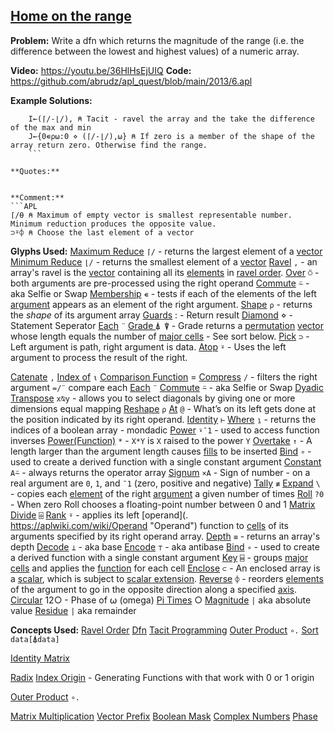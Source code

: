 ## [Home on the range](https://problems.tryapl.org/psets/2013.html?goto=P6_Home_On_The_Range)

**Problem:** Write a dfn which returns the magnitude of the range (i.e. the difference between the lowest and highest values) of a numeric array.

**Video:** https://youtu.be/36HlHsEjUIQ
**Code:** https://github.com/abrudz/apl_quest/blob/main/2013/6.apl

**Example Solutions:**
```APL
	I←(⌈/-⌊/), ⍝ Tacit - ravel the array and the take the difference of the max and min
	J←{0∊⍴⍵:0 ⋄ (⌈/-⌊/),⍵} ⍝ If zero is a member of the shape of the array return zero. Otherwise find the range. 
	```

**Quotes:**


**Comment:** 
```APL
⌈/⍬ ⍝ Maximum of empty vector is smallest representable number. Minimum reduction produces the opposite value.
⊃⍤⌽ ⍝ Choose the last element of a vector

```

**Glyphs Used:**
[Maximum Reduce](https://aplwiki.com/wiki/Maximum) `⌈/` - returns the largest element of a [vector](https://aplwiki.com/wiki/Vector "Vector")
[Minimum Reduce](https://aplwiki.com/wiki/Minimum) `⌊/` - returns the smallest element of a [vector](https://aplwiki.com/wiki/Vector "Vector")
[Ravel](https://aplwiki.com/wiki/Ravel) `,` - an array's ravel is the [vector](https://aplwiki.com/wiki/Vector "Vector") containing all its [elements](https://aplwiki.com/wiki/Elements "Elements") in [ravel order](https://aplwiki.com/wiki/Ravel_order "Ravel order").
[Over](https://aplwiki.com/wiki/over) `⍥` - both arguments are pre-processed using the right operand
[Commute](https://aplwiki.com/wiki/Commute) `⍨`  - aka Selfie or Swap
[Membership](https://aplwiki.com/wiki/Membership) `∊` - tests if each of the elements of the left [argument](https://aplwiki.com/wiki/Argument "Argument") appears as an element of the right argument.
[Shape](https://aplwiki.com/wiki/Shape) `⍴` - returns the _shape_ of its argument array
[Guards](https://aplwiki.com/wiki/Dfn#Guards) : - Return result
[Diamond](https://aplwiki.com/wiki/Statement_separator) ⋄ - Statement Seperator
[Each](https://aplwiki.com/wiki/Each) `¨` 
[Grade ](https://aplwiki.com/wiki/Grade) `⍋ ⍒`  - Grade returns a [permutation](https://aplwiki.com/index.php?title=Permutation&action=edit&redlink=1 "Permutation (page does not exist)") [vector](https://aplwiki.com/wiki/Vector "Vector") whose length equals the number of [major cells](https://aplwiki.com/wiki/Major_cell "Major cell") - See sort below.
[Pick](https://mastering.dyalog.com/Nested-Arrays-Continued.html?highlight=pick#pick) `⊃` - Left argument is path, right argument is data. 
[Atop](https://aplwiki.com/wiki/Atop_(operator)) `⍤` - Uses the left argument to process the result of the right. 


[Catenate](https://aplwiki.com/wiki/Catenate) `,`
[Index of](https://aplwiki.com/wiki/Index_Of) `⍳`
[Comparison Function](https://aplwiki.com/wiki/Comparison_function) =
[Compress](https://aplwiki.com/wiki/Replicate) `/` - filters the right argument `=/¨` compare each
[Each](https://aplwiki.com/wiki/Each) `¨` 
[Commute](https://aplwiki.com/wiki/Commute) `⍨`  - aka Selfie or Swap
[Dyadic Transpose](https://xpqz.github.io/learnapl/dyadictrn.html?#dyadic-transpose-ab) ``x⍉y`` - allows you to select diagonals by giving one or more dimensions equal mapping
[Reshape](https://aplwiki.com/wiki/Reshape) `⍴`
[At](https://xpqz.github.io/cultivations/Operators.html#at) `@` - What’s on its left gets done at the position indicated by its right operand. 
[Identity](https://aplwiki.com/wiki/Identity) `⊢`
[Where](https://aplwiki.com/wiki/Indices) `⍸` - returns the indices of a boolean array - mondadic
[Power](https://aplwiki.com/wiki/Power_(operator)) `⍣¯1` - used to access function inverses
[Power(Function)](https://aplwiki.com/wiki/Power_(function)) `*` -  `X*Y` is `X` raised to the power `Y`
[Overtake](https://aplwiki.com/wiki/Take#Overtaking) `↑` - A length larger than the argument length causes [fills](https://aplwiki.com/wiki/Fill_element "Fill element") to be inserted
[Bind](https://aplwiki.com/wiki/Bind) `∘` -  used to create a derived function with a single constant argument
[Constant](https://xpqz.github.io/cultivations/Operators.html#constant-a) `A⍨` - always returns the operator array
[Signum](https://aplwiki.com/wiki/Signum) `×A` - Sign of number  - on a real argument are `0`, `1`, and `¯1` (zero, positive and negative)
[Tally](https://aplwiki.com/wiki/Tally) `≢`
[Expand](https://xpqz.github.io/cultivations/Functions7.html?#expand) `\` - copies each [element](https://aplwiki.com/wiki/Element "Element") of the right [argument](https://aplwiki.com/wiki/Argument "Argument") a given number of times
[Roll](https://aplwiki.com/wiki/Roll) `?0` - When zero Roll chooses a floating-point number between 0 and 1
[Matrix Divide](https://aplwiki.com/wiki/Matrix_Divide) `⌹`
[Rank](https://aplwiki.com/wiki/Rank_(operator)) `⍤` - applies its left [operand](. https://aplwiki.com/wiki/Operand "Operand") function to [cells](https://aplwiki.com/wiki/Cells "Cells") of its arguments specified by its right operand array.
[Depth](https://aplwiki.com/wiki/Depth) `≡` - returns an array's depth
[Decode](https://aplwiki.com/wiki/Decode) `⊥` - aka base
[Encode](https://aplwiki.com/wiki/Encode) `⊤` - aka antibase
[Bind](https://aplwiki.com/wiki/Bind) `∘` - used to create a derived function with a single constant argument
[Key](https://aplwiki.com/wiki/Key)  `⌸` - groups [major cells](https://aplwiki.com/wiki/Major_cell "Major cell") and applies the [function](https://aplwiki.com/wiki/Function "Function") for each cell
[Enclose](https://aplwiki.com/wiki/Enclose) `⊂` - An enclosed array is a [scalar](https://aplwiki.com/wiki/Scalar "Scalar"), which is subject to [scalar extension](https://aplwiki.com/wiki/Scalar_extension "Scalar extension").
[Reverse](https://aplwiki.com/wiki/Reverse) `⌽` - reorders [elements](https://aplwiki.com/wiki/Elements "Elements") of the argument to go in the opposite direction along a specified [axis](https://aplwiki.com/wiki/Axis "Axis").
[Circular](https://aplwiki.com/wiki/Circular)  12○ - Phase of ⍵ (omega)
[Pi Times](https://aplwiki.com/wiki/Pi_Times) ○ 
[Magnitude](https://aplwiki.com/wiki/Magnitude) `|` aka absolute value
[Residue](https://aplwiki.com/wiki/Residue) `|` aka remainder

**Concepts Used:**
[Ravel Order](https://aplwiki.com/wiki/Ravel_order)
[Dfn](https://aplwiki.com/wiki/Dfn)
[Tacit Programming](https://aplwiki.com/wiki/Tacit_programming)
[Outer Product](https://aplwiki.com/wiki/Outer_Product) `∘.`
[Sort](https://xpqz.github.io/learnapl/manip.html?highlight=sort#grade-up-down) `data[⍋data]` 



[Identity Matrix](https://en.wikipedia.org/wiki/Identity_matrix)

[Radix](https://en.wikipedia.org/wiki/Radix)
[Index Origin](https://aplwiki.com/wiki/Index_origin) - Generating Functions with that work with 0 or 1 origin

[Outer Product](https://aplwiki.com/wiki/Outer_Product) `∘.`

[Matrix Multiplication](https://en.wikipedia.org/wiki/Matrix_multiplication)
[Vector Prefix](https://aplwiki.com/wiki/Prefix)
[Boolean Mask](https://aplwiki.com/wiki/Boolean)
[Complex Numbers](https://aplwiki.com/wiki/Complex_number)
[Phase](https://en.wikipedia.org/wiki/Phase_(waves))

